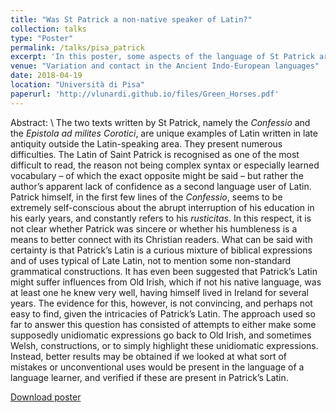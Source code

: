 ```yaml
---
title: "Was St Patrick a non-native speaker of Latin?"
collection: talks
type: "Poster"
permalink: /talks/pisa_patrick
excerpt: 'In this poster, some aspects of the language of St Patrick are scrutinized for signs of bilingualism.'
venue: "Variation and contact in the Ancient Indo-European languages"
date: 2018-04-19
location: "Università di Pisa"
paperurl: 'http://vlunardi.github.io/files/Green_Horses.pdf'
---
```


Abstract: \\
The two texts written by St Patrick, namely the <i>Confessio</i> and the <i>Epistola ad milites Corotici</i>, are unique examples of Latin written in late antiquity outside the Latin-speaking area. They present numerous difficulties. The Latin of Saint Patrick is recognised as one of the most difficult to read, the reason not being complex syntax or especially learned vocabulary – of which the exact opposite might be said – but rather the author’s apparent lack of confidence as a second language user of Latin. Patrick himself, in the first few lines of the <i>Confessio</i>, seems to be extremely self-conscious about the abrupt interruption of his education in his early years, and constantly refers to his <i>rusticitas</i>. In this respect, it is not clear whether Patrick was sincere or whether his humbleness is a means to better connect with its Christian readers. What can be said with certainty is that Patrick’s Latin is a curious mixture of biblical expressions and of uses typical of Late Latin, not to mention some non-standard grammatical constructions. It has even been suggested that Patrick’s Latin might suffer influences from Old Irish, which if not his native language, was at least one he knew very well, having himself lived in Ireland for several years. The evidence for this, however, is not convincing, and perhaps not easy to find, given the intricacies of Patrick’s Latin. The approach used so far to answer this question has consisted of attempts to either make some supposedly unidiomatic expressions go back to Old Irish, and sometimes Welsh, constructions, or to simply highlight these unidiomatic expressions. Instead, better results may be obtained if we looked at what sort of mistakes or unconventional uses would be present in the language of a language learner, and verified if these are present in Patrick’s Latin.

<a href='http://vlunardi.github.io/files/Green_Horses.pdf'>Download poster</a>
